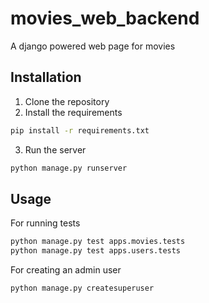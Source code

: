 # movies_web_backend
A django powered web page for movies

## Installation
1. Clone the repository
2. Install the requirements
```bash
pip install -r requirements.txt
```
3. Run the server
```bash
python manage.py runserver
```

## Usage
For running tests
```bash
python manage.py test apps.movies.tests
python manage.py test apps.users.tests
```

For creating an admin user
```bash
python manage.py createsuperuser
```
